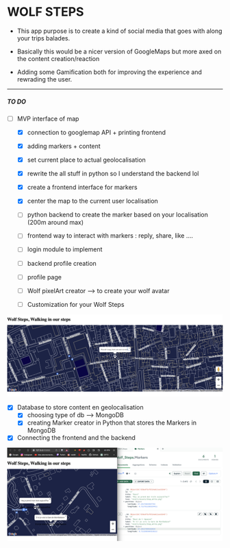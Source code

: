 # WOLF STEPS

 - This app purpose is to create a kind of social media that goes with along your trips balades.

- Basically this would be a nicer version of GoogleMaps but more axed on the content creation/reaction

- Adding some Gamification both for improving the experience and rewrading the user.
--------------------------------------


##### TO DO 

- [ ] MVP interface of map
    - [x] connection to googlemap API + printing frontend 
    - [x] adding markers + content 
    - [x] set current place to actual geolocalisation
    - [x] rewrite the all stuff in python so I understand the backend lol
    - [x] create a frontend interface for markers
    - [x] center the map to the current user localisation
    - [ ] python backend to create the marker based on your localisation (200m around max)


    
    - [ ] frontend way to interact with markers : reply, share, like ....
    - [ ] login module to implement
    - [ ] backend  profile creation
    - [ ] profile page 
    - [ ] Wolf pixelArt creator --> to create your wolf avatar
    - [ ] Customization for your Wolf Steps

![current dev ](static/Assets/413958270_279362005122746_2687020570833499814_n.png)


- [x]  Database to store content en geolocalisation
    - [x] choosing type of db --> MongoDB
    - [x] creating Marker creator in Python that stores the Markers in MongoDB
- [x]  Connecting the frontend and the backend

![new state of dev 29012023](static/Assets/412681018_902724471510530_6358729437072687604_n.png)






